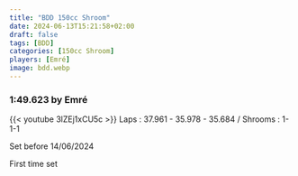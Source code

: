 ```yaml
---
title: "BDD 150cc Shroom"
date: 2024-06-13T15:21:58+02:00
draft: false
tags: [BDD]
categories: [150cc Shroom]
players: [Emré]
image: bdd.webp
---
```

### 1:49.623 by Emré

{{< youtube 3lZEj1xCU5c >}}
Laps : 37.961 - 35.978 - 35.684 /
Shrooms : 1-1-1

Set before 14/06/2024

First time set